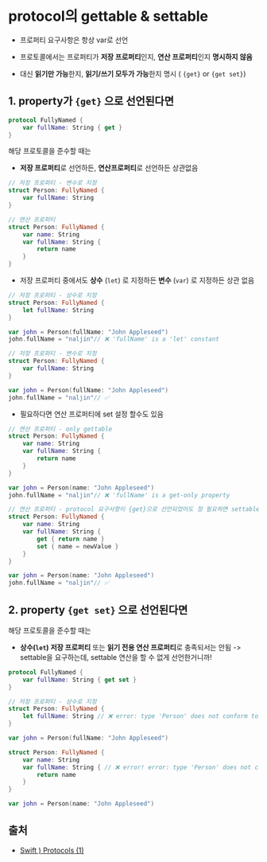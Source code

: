 # protocol의 gettable & settable

- 프로퍼티 요구사항은 항상 var로 선언

- 프로토콜에서는 프로퍼티가 **저장 프로퍼티**인지, **연산 프로퍼티**인지 **명시하지 않음**
- 대신 **읽기만 가능**한지, **읽기/쓰기 모두가 가능**한지 명시 ( `{get}` or `{get set}`)

## 1. property가 `{get}` 으로 선언된다면

```swift
protocol FullyNamed {
    var fullName: String { get }
}
```

해당 프로토콜을 준수할 때는

- **저장 프로퍼티**로 선언하든, **연산프로퍼티**로 선언하든 상관없음

```swift
// 저장 프로퍼티 - 변수로 지정
struct Person: FullyNamed {
    var fullName: String
}

// 연산 프로퍼티
struct Person: FullyNamed {
    var name: String
    var fullName: String {
        return name
    }
}
```

- 저장 프로퍼티 중에서도 **상수** (`let`) 로 지정하든 **변수** (`var`) 로 지정하든 상관 없음

```swift
// 저장 프로퍼티 - 상수로 지정
struct Person: FullyNamed {
    let fullName: String
}

var john = Person(fullName: "John Appleseed")
john.fullName = "naljin"// ❌ 'fullName' is a 'let' constant

// 저장 프로퍼티 - 변수로 지정
struct Person: FullyNamed {
    var fullName: String
}

var john = Person(fullName: "John Appleseed")
john.fullName = "naljin"// ✅
```

- 필요하다면 연산 프로퍼티에 set 설정 할수도 있음

```swift
// 연산 프로퍼티 - only gettable
struct Person: FullyNamed {
    var name: String
    var fullName: String {
        return name
    }
}

var john = Person(name: "John Appleseed")
john.fullName = "naljin"// ❌ 'fullName' is a get-only property

// 연산 프로퍼티 - protocol 요구사항이 {get}으로 선언되었어도 정 필요하면 settable 가능 
struct Person: FullyNamed {
    var name: String
    var fullName: String {
        get { return name }
        set { name = newValue }
    }
}

var john = Person(name: "John Appleseed")
john.fullName = "naljin"// ✅
```

## 2. property `{get set}` 으로 선언된다면

해당 프로토콜을 준수할 때는

- **상수(`let`) 저장 프로퍼티** 또는 **읽기 전용 연산 프로퍼티**로 충족되서는 안됨 -> settable을 요구하는데, settable 연산을 할 수 없게 선언한거니까!

```swift
protocol FullyNamed {
    var fullName: String { get set }
}

// 저장 프로퍼티 - 상수로 지정
struct Person: FullyNamed {
    let fullName: String // ❌ error: type 'Person' does not conform to protocol 'FullyNamed'
}

var john = Person(fullName: "John Appleseed")

struct Person: FullyNamed {
    var name: String
    var fullName: String { // ❌ error! error: type 'Person' does not conform to protocol 'FullyNamed'
        return name 
    }
}

var john = Person(name: "John Appleseed")
```


## 출처

- [Swift ) Protocols (1)](https://zeddios.tistory.com/255)
